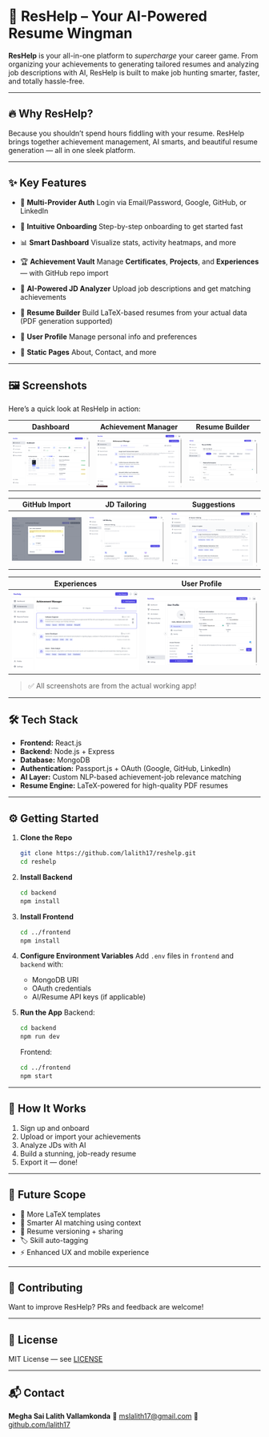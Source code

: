 # 🚀 ResHelp – Your AI-Powered Resume Wingman

**ResHelp** is your all-in-one platform to _supercharge_ your career game. From organizing your achievements to generating tailored resumes and analyzing job descriptions with AI, ResHelp is built to make job hunting smarter, faster, and totally hassle-free.

---

## 🔥 Why ResHelp?

Because you shouldn’t spend hours fiddling with your resume. ResHelp brings together achievement management, AI smarts, and beautiful resume generation — all in one sleek platform.

---

## ✨ Key Features

- 🔐 **Multi-Provider Auth**
  Login via Email/Password, Google, GitHub, or LinkedIn

- 🧭 **Intuitive Onboarding**
  Step-by-step onboarding to get started fast

- 📊 **Smart Dashboard**
  Visualize stats, activity heatmaps, and more

- 🏆 **Achievement Vault**
  Manage **Certificates**, **Projects**, and **Experiences** — with GitHub repo import

- 🧠 **AI-Powered JD Analyzer**
  Upload job descriptions and get matching achievements

- 🧱 **Resume Builder**
  Build LaTeX-based resumes from your actual data (PDF generation supported)

- 👤 **User Profile**
  Manage personal info and preferences

- 📄 **Static Pages**
  About, Contact, and more

---

## 🖼️ Screenshots

Here’s a quick look at ResHelp in action:

| Dashboard                               | Achievement Manager                                           | Resume Builder                                      |
| --------------------------------------- | ------------------------------------------------------------- | --------------------------------------------------- |
| ![Dashboard](Screenshots/Dashboard.png) | ![Achievement Manager](Screenshots/Acheivement%20Manager.png) | ![Resume Builder](Screenshots/Resume%20Builder.png) |

| GitHub Import                                     | JD Tailoring                                      | Suggestions                                 |
| ------------------------------------------------- | ------------------------------------------------- | ------------------------------------------- |
| ![GitHub Import](Screenshots/Github%20Import.png) | ![Job Tailoring](Screenshots/Job%20Tailoring.png) | ![Suggestions](Screenshots/Suggestions.png) |

| Experiences                                           | User Profile                                    |
| ----------------------------------------------------- | ----------------------------------------------- |
| ![Experiences](Screenshots/Experiences%20Section.png) | ![User Profile](Screenshots/User%20Profile.png) |

> ✅ All screenshots are from the actual working app!

---

## 🛠️ Tech Stack

- **Frontend:** React.js
- **Backend:** Node.js + Express
- **Database:** MongoDB
- **Authentication:** Passport.js + OAuth (Google, GitHub, LinkedIn)
- **AI Layer:** Custom NLP-based achievement-job relevance matching
- **Resume Engine:** LaTeX-powered for high-quality PDF resumes

---

## ⚙️ Getting Started

1. **Clone the Repo**

   ```bash
   git clone https://github.com/lalith17/reshelp.git
   cd reshelp
   ```

2. **Install Backend**

   ```bash
   cd backend
   npm install
   ```

3. **Install Frontend**

   ```bash
   cd ../frontend
   npm install
   ```

4. **Configure Environment Variables**
   Add `.env` files in `frontend` and `backend` with:

   - MongoDB URI
   - OAuth credentials
   - AI/Resume API keys (if applicable)

5. **Run the App**
   Backend:

   ```bash
   cd backend
   npm run dev
   ```

   Frontend:

   ```bash
   cd ../frontend
   npm start
   ```

---

## 🎯 How It Works

1. Sign up and onboard
2. Upload or import your achievements
3. Analyze JDs with AI
4. Build a stunning, job-ready resume
5. Export it — done!

---

## 🔭 Future Scope

- 📄 More LaTeX templates
- 🧠 Smarter AI matching using context
- 📁 Resume versioning + sharing
- 🏷️ Skill auto-tagging
- ⚡ Enhanced UX and mobile experience

---

## 🤝 Contributing

Want to improve ResHelp? PRs and feedback are welcome!

---

## 📄 License

MIT License — see [LICENSE](LICENSE)

---

## 📬 Contact

**Megha Sai Lalith Vallamkonda**
📧 [mslalith17@gmail.com](mailto:mslalith17@gmail.com)
🔗 [github.com/lalith17](https://github.com/lalith17)
